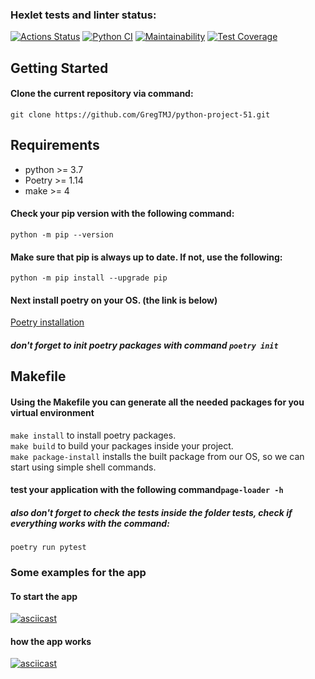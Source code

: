 ### Hexlet tests and linter status:
[![Actions Status](https://github.com/GregTMJ/python-project-51/workflows/hexlet-check/badge.svg)](https://github.com/GregTMJ/python-project-51/actions)
[![Python CI](https://github.com/GregTMJ/python-project-51/actions/workflows/app-check.yml/badge.svg?branch=main)](https://github.com/Gregtmj/python-project-51/actions/workflows/app-check.yml)
[![Maintainability](https://api.codeclimate.com/v1/badges/0b0f477643eaf5a77637/maintainability)](https://codeclimate.com/github/GregTMJ/python-project-51/maintainability)
[![Test Coverage](https://api.codeclimate.com/v1/badges/0b0f477643eaf5a77637/test_coverage)](https://codeclimate.com/github/GregTMJ/python-project-51/test_coverage)


## Getting Started

#### Clone the current repository via command:
```git clone https://github.com/GregTMJ/python-project-51.git```

## Requirements
* python >= 3.7
* Poetry >= 1.14
* make >= 4

#### Check your pip version with the following command:
```python -m pip --version```

#### Make sure that pip is always up to date. If not, use the following:
```python -m pip install --upgrade pip```

#### Next install poetry on your OS. (the link is below)
[Poetry installation](https://python-poetry.org/docs/)
##### don't forget to init poetry packages with command ```poetry init```


## Makefile

#### Using the Makefile you can generate all the needed packages for you virtual environment
```make install``` to install poetry packages. \
```make build``` to build your packages inside your project. \
```make package-install``` installs the built package from our OS, so we can start using simple shell commands.

#### test your application with the following command```page-loader -h```
##### also don't forget to check the tests inside the folder tests, check if everything works with the command: 
```poetry run pytest```

### Some examples for the app
#### To start the app 
[![asciicast](https://asciinema.org/a/533726.svg)](https://asciinema.org/a/533726)

#### how the app works
[![asciicast](https://asciinema.org/a/533727.svg)](https://asciinema.org/a/533727)